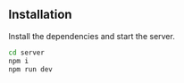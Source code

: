 ## Installation



Install the dependencies  and start the server.

```sh
cd server
npm i
npm run dev
```